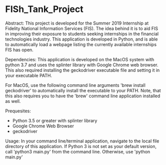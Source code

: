 # FISh_Tank_Project

Abstract: This project is developed for the Summer 2019 Internship at Fidelity National Information Services (FIS). 
The idea behind it is to aid FIS in improving their exposure to students seeking internships in the financial technologies industry. 
This application is developed in Python, and is able to automatically load a webpage listing the currently available internships 
FIS has open. 

Dependencies: This application is developed on the MacOS system with python 3.7 and uses the splinter library with 
Google Chrome web browser. This also required installing the geckodriver executable file and setting it in your executable PATH. 

For MacOS, use the following command line arguments 'brew install geckodriver' to automatically install the executable to your 
PATH. Note, that this also requires you to have the 'brew' command line application installed as well. 

Prequesites:
- Python 3.5 or greater with splinter library 
- Google Chrome Web Browser
- geckodriver

Usage: In your command line/terminal application, navigate to the local file directory of this application. 
If Python 3 is not set as your default version, call 'python3 main.py' from the command line. Otherwise, use 'python main.py'


